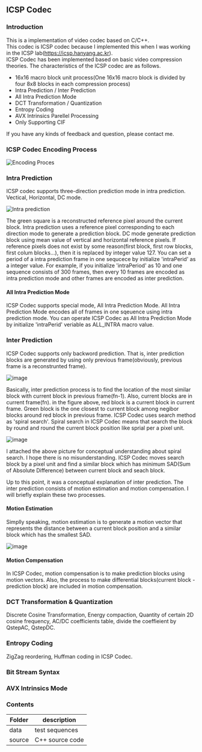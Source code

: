 ## ICSP Codec
### Introduction
This is a implementation of video codec based on C/C++. <br />
This codec is ICSP codec because I implemented this when I was working in the ICSP lab(https://icsp.hanyang.ac.kr).<br />
ICSP Codec has been implemented based on basic video compression theories.
The characteristics of the ICSP codec are as follows.
- 16x16 macro block unit process(One 16x16 macro block is divided by four 8x8 blocks in each compression process)
- Intra Prediction / Inter Prediction
- All Intra Prediction Mode
- DCT Transformation / Quantization
- Entropy Coding
- AVX Intrinsics Parellel Processing
- Only Supporting CIF

If you have any kinds of feedback and question, please contact me.

### ICSP Codec Encoding Process
![Encoding Proces](https://user-images.githubusercontent.com/36951642/57179748-f59a9880-6ebb-11e9-9c6d-5857f45d5545.PNG)

### Intra Prediction
ICSP codec supports three-direction prediction mode in intra prediction. Vectical, Horizontal, DC mode.

![Intra prediction](https://user-images.githubusercontent.com/36951642/57229516-41cb1180-7051-11e9-83a0-da9e953b989a.png)

The green square is a reconstructed reference pixel around the current block. Intra prediction uses a reference pixel corresponding to each direction mode to generate a prediction block. DC mode generate prediction block using mean value of vertical and horizontal reference pixels. If reference pixels does not exist by some reason(first block, first row blocks, first colum blocks...), then it is replaced by integer value 127. You can set a period of a intra prediction frame in one sequcece by initialize 'intraPerid' as a integer value. For example, if you initialize 'intraPeriod' as 10 and one sequence consists of 300 frames, then every 10 frames are encoded as intra prediction mode and other frames are encoded as inter prediction.

#### All Intra Prediction Mode
ICSP Codec supports special mode, All Intra Prediction Mode. All Intra Prediction Mode encodes all of frames in one sqeuence using intra prediction mode. You can operate ICSP Codec as All Intra Prediction Mode by initialize 'intraPerid' veriable as ALL_INTRA macro value.
### Inter Prediction
ICSP Codec supports only backword prediction. That is, inter prediction blocks are generated by using only previous frame(obviously, previous frame is a reconstrunted frame). 

![image](https://user-images.githubusercontent.com/36951642/57631044-b2d27200-75d9-11e9-8997-8c8d64738c97.png)

Basically, inter prediction process is to find the location of the most similar block with current block in previous frame(fn-1). Also, current blocks are in current frame(fn). in the figure above, red block is a current block in current frame. Green block is the one closest to current block among negibor blocks around red block in previous frame. ICSP Codec uses search method as 'spiral search'.
Spiral search in ICSP Codec means that search the block by round and round the current block position like sprial per a pixel unit.

![image](https://user-images.githubusercontent.com/36951642/57704034-1fae4080-769c-11e9-91ef-c10880442f18.png)

I attached the above picture for conceptual understanding about spiral search. I hope there is no misunderstanding. ICSP Codec moves search block by a pixel unit and find a similar block which has minimum SAD(Sum of Absolute Difference) between current block and seach block.

Up to this point, it was a conceptual explanation of inter prediction. The inter prediction consists of motion estimation and motion compensation. I will briefly explain these two processes.

#### Motion Estimation
Simplly speaking, motion estimation is to generate a motion vector that represents the distance between a current block position and a similar block which has the smallest SAD.

![image](https://user-images.githubusercontent.com/36951642/57705527-12468580-769f-11e9-9312-a06ecd36a4b4.png)

#### Motion Compensation
In ICSP Codec, motion compensation is to make prediction blocks using motion vectors. Also, the process to make differential blocks(current block - prediction block) are included in motion compensation.

### DCT Transformation & Quantization
Discrete Cosine Transformation, Energy compaction, Quantity of certain 2D cosine frequency, AC/DC coefficients table, divide the coeffieient by QstepAC, QstepDC.

### Entropy Coding
ZigZag reordering, Huffman coding in ICSP Codec.

### Bit Stream Syntax

### AVX Intrinsics Mode

### Contents
| Folder | description |
|---|---|
|data| test sequences |
| source | C++ source code |
